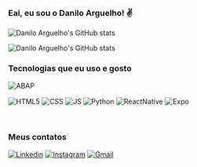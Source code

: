 
### Eai, eu sou o Danilo Arguelho! ✌️

![Danilo Arguelho's GitHub stats](https://github-readme-stats.vercel.app/api?username=daniloaluffy&show_icons=true&theme=cobalt)

![Danilo Arguelho's GitHub stats](https://github-readme-stats.vercel.app/api/top-langs?locale=en&hide_title=false&layout=compact&card_width=320&langs_count=5&theme=cobalt&hide_border=false&username=DaniloALuffy)


### Tecnologias que eu uso e gosto
<div>
  <img align="center" alt="ABAP" src="https://img.shields.io/badge/ABAP-SAP-blue"/>

  <p>
  
  <img align="center" alt="HTML5" src="https://img.shields.io/badge/HTML5-E34F26?style=for-the-badge&logo=html5&logoColor=white"/>
  <img align="center" alt="CSS" src="https://img.shields.io/badge/CSS3-1572B6?style=for-the-badge&logo=css3&logoColor=white"/>
  <img align="center" alt="JS" src="https://img.shields.io/badge/JavaScript-F7DF1E?style=for-the-badge&logo=javascript&logoColor=black"/>
  <img align="center" alt="Python" src="https://img.shields.io/badge/python-3670A0?style=for-the-badge&logo=python&logoColor=ffdd54"/>
  <img align="center" alt="ReactNative" src="https://img.shields.io/badge/React_Native-20232A?style=for-the-badge&logo=react&logoColor=61DAFB"/>
  <img align="center" alt="Expo" src="https://img.shields.io/badge/Expo-1B1F23?style=for-the-badge&logo=expo&logoColor=white"/>
</div>

<br>

### Meus contatos
[![Linkedin](https://img.shields.io/badge/LinkedIn-0077B5?style=for-the-badge&logo=linkedin&logoColor=white)](https://linkedin.com/in/daniloarguelho)
[![Instagram](https://img.shields.io/badge/Instagram-E4405F?style=for-the-badge&logo=instagram&logoColor=white)](https://instagram.com/daniloarguelho_)
[![Gmail](https://img.shields.io/badge/Gmail-D14836?style=for-the-badge&logo=gmail&logoColor=white)](mailto:danilloarguelho04@gmail.com)
